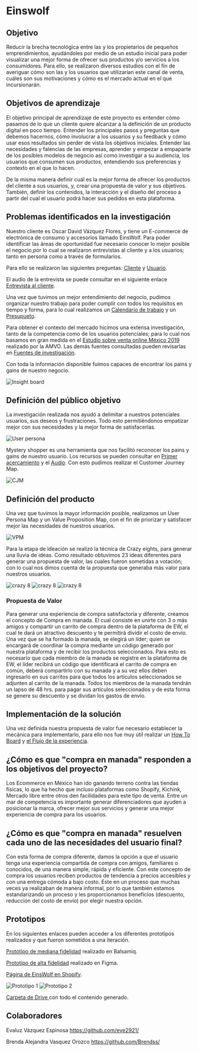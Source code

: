 # Einswolf

## Objetivo

Reducir la brecha tecnológica entre las y los propietarios de pequeños emprendimientos, ayudándoles por medio de un estudio inicial para poder visualizar  una mejor forma de ofrecer sus productos y/o servicios a los consumidores. 
Para ello, se realizaron diversos estudios con el fin de averiguar cómo son las y los usuarios que utilizarían este canal de venta, cuáles son sus motivaciones y 
cómo es el mercado actual en el que incursionarán.


## Objetivos de aprendizaje

El objetivo principal de aprendizaje de este proyecto es entender cómo pasamos
de lo que un cliente quiere alcanzar a la definición de un producto digital en
poco tiempo. Entender los principales pasos y preguntas que debemos hacernos,
cómo involucrar a los usuarios y su feedback y cómo usar esos resultados sin
perder de vista los objetivos iniciales.
Entender las necesidades y falencias de
las empresas, aprender y empezar a empaparte de los posibles modelos de negocio
así como investigar a su audiencia, los usuarios que consumen sus productos,
entendiendo sus preferencias y contexto en el que lo hacen.

De la misma manera definir cuál es la mejor forma de ofrecer los
productos del cliente a sus usuarios, y, crear una propuesta de valor y
sus objetivos. También, definir los contenidos, la interacción y el
diseño del proceso a partir del cual el usuario podrá hacer sus pedidos en esta
plataforma.

## Problemas identificados en la investigación

Nuestro cliente es Oscar David Vázquez Flores, y tiene un E-commerce de electrónica de consumo y accesorios llamado EinsWolf.
 Para poder identificar las áreas de oportunidad fue necesario conocer lo mejor posible el negocio,por lo cual se realizaron entrevistas al cliente y a los usuarios; tanto en persona como a través de formularios.

 Para ello se realizaron las siguientes preguntas: [Cliente](https://docs.google.com/document/d/1WT9mUNthPmQJrcSEjC5tYEXoDZpqwKsqs8EfWq40A7c/edit)  y [Usuario](https://drive.google.com/drive/folders/1rW4k5NQozC54B4QjZOYnImiYYp1gzZkF).

 El audio de la entrevista se puede consultar en el siguiente enlace [Entrevista al cliente](https://drive.google.com/drive/folders/1WjuThii2G9BmF3uEceopvbkZPUk8QrVE).

 Una vez que tuvimos un mejor entendimiento del negocio, pudimos organizar nuestro trabajo para poder cumplir con todos los requisitos en tiempo y forma, para lo cual realizamos un [Calendario de trabajo](https://drive.google.com/drive/folders/1JgSYN-34UORJOBNawfinWzgrXQ33PZwL) y un [Presupueto](https://drive.google.com/drive/folders/1JgSYN-34UORJOBNawfinWzgrXQ33PZwL).

 Para obtener el contexto del mercado hicimos una extensa investigación, tanto de la competencia como de los usuarios potenciales; para lo cual nos basamos en gran medida en el [Estudio sobre venta online México 2019](https://drive.google.com/drive/folders/1rW4k5NQozC54B4QjZOYnImiYYp1gzZkF) realizado por la AMVO. Las demás fuentes consultadas pueden revisarlas en [Fuentes de investigación](https://drive.google.com/drive/folders/1rW4k5NQozC54B4QjZOYnImiYYp1gzZkF).

 Con toda la información disponible fuimos capaces de encontrar los pains y gains de nuestro negocio.

 ![Insight board](./Images/Insights_board.png)

 ## Definición del público objetivo

 La investigación realizada nos ayudó a delimitar a nuestros potenciales usuarios, sus deseos y frustraciones. Todo esto permitiéndonos empatizar mejor con sus necesidades y la mejor forma de satisfacerlas.

 ![User persona](./Images/User_persona.jpg)

 Mystery shopper es una herramienta que nos facilitó reconocer los pains y gains de nuestro usuario. Los recursos se pueden consultar en  [Primer acercamiento](https://docs.google.com/document/d/1sC_sK5DDAXnphVIRO2gkj4vj9rQw5nznQGGO6v2-NxE/edit) y el [Audio](https://drive.google.com/drive/folders/1rW4k5NQozC54B4QjZOYnImiYYp1gzZkF).
 Con esto pudimos realizar el Customer Journey Map.

 ![CJM](./Images/Journey_map.jpg)


 ## Definición del producto

 Una vez que tuvimos la mayor información posible, realizamos un User Persona Map y un Value Proposition Map, con el fin de priorizar y satisfacer mejor las necesidades de nuestros usuarios. 

 ![VPM](./Images/VPM_UPM_EW.png)

 Para la etapa de ideación se realizó la técnica de Crazy eights, para generar una lluvia de ideas. Como resultado obtuvimos 23 ideas diferentes para generar una propuesta de valor, las cuales fueron sometidas a votación; con lo cual nos dimos cuenta de la propuesta que generaba más valor para nuestros usuarios.

![crazy 8](./Images/IMG_0176.JPG)
![crazy 8](./Images/IMG_0177.JPG)
![crazy 8](./Images/IMG_0178.JPG)

### Propuesta de Valor

Para generar una experiencia de compra satisfactoria y diferente, creamos el concepto de Compra en manada. El cual consiste en unirte con 3 o más amigos y compartir un carrito de compra dentro de la plataforma de EW, el cual te dará un atractivo descuento y te permitirá dividir el costo de envío. Una vez que se ha formado la manada, se elegirá un líder; quien se encargará de coordinar la compra mediante un código generado por nuestra plataforma y de recibir los productos seleccionados. Para esto es necesario que cada miembro de la manada se registre en la plataforma de EW, el líder recibirá un código que identificará el carrito de compra en común, deberá compartirlo con su manada y a su vez ellos deben ingresarlo en sus carritos para que todos los artículos seleccionados se adjunten al carrito de la manada. Todos los miembros de la manada tendrán un lapso de 48 hrs. para pagar sus artículos seleccionados y de esta forma se genere su descuento y se dividan los gastos de envío.

## Implementación de la solución

Una vez definida nuestra propuesta de valor fue necesario establecer la mecánica para implementarlo, para ello nos fue muy útil realizar un [How To Board](https://drive.google.com/drive/folders/1mFkZYRVVX5qyX8EJXgVNwi-OvycWMJ3o) y [el Flujo de la experiencia](https://drive.google.com/drive/folders/1n_GkdIOQYbTURTuw0xws7-3JZbJNMru2).

## ¿Cómo es que "compra en manada" responden a los objetivos del proyecto?
Los Ecommerce en México han ido ganando terreno contra las tiendas físicas, lo que ha hecho que incluso plataformas como Shopify, Kichink, Mercado libre entre otros den facilidades para este tipo de venta. 
Entre un mar de competencia es importante generar diferenciadores que ayuden a posicionar la marca, ofrecer mejor sus servicios y generar una mejor experiencia de compra para los usuarios.



## ¿Cómo es que "compra en manada" resuelven cada uno de las necesidades del usuario final?
Con esta forma de compra diferente, damos la opción a que el usuario tenga una experiencia compartida de compra con amigos, familiares o conocidos, de una manera simple, rápida y eficiente.
Con este concepto de compra los usuarios reciben productos de tendencia a precios accesibles y con una entrega cómoda a bajo costo.
Este en un proceso que muchas veces ya realizaban de manera informal, por lo que también estamos estandarizando un proceso y les proporcionamos beneficios (descuento, reducción del costo de envío) por elegir nuestra opción.


## Prototipos

En los siguientes enlaces pueden acceder a los diferentes prototipos realizados y que fueron sometidos a una iteración.
 
[Prototipo de mediana fidelidad](https://balsamiq.cloud/s240lbh/pp1vhgy/rA606) realizado en Balsamiq.

[Prototipo de alta fidelidad](https://www.figma.com/proto/eJOWApR1o7Da1tqv74KWp0fN/EW?node-id=6%3A0&scaling=scale-down) realizado en Figma.
 
[Página de EinsWolf en Shopify](https://einswolfs.myshopify.com).


![Prototipo 1](./Images/Selección_016.png)
![Prototipo 2](./Images/Selección_015.png)

[Carpeta de Drive ](https://drive.google.com/drive/folders/1WjuThii2G9BmF3uEceopvbkZPUk8QrVE?usp=sharing)con todo el contenido generado.

## Colaboradores

Evaluz Vázquez Espinosa https://github.com/eve2921/

Brenda Alejandra Vasquez Orozco  https://github.com/Brendss/







